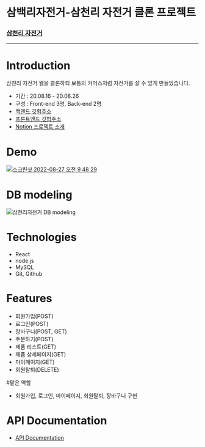 # 삼백리자전거-삼천리 자전거 클론 프로젝트
### [삼천리 자전거](https://www.samchuly.co.kr/)

---------

# Introduction
삼천리 자전거 웹을 클론하되 보통의 커머스처럼 자전거를 살 수 있게 만들었습니다.
- 기간 : 20.08.16 - 20.08.26
- 구성 : Front-end 3명, Back-end 2명
- [백엔드 깃헙주소](https://github.com/wecode-bootcamp-korea/36-1st-BIKINGS-backend)
- [프론트엔드 깃헙주소](https://github.com/wecode-bootcamp-korea/36-1st-BIKINGS-frontend)
- [Notion 프로젝트 소개](https://www.notion.so/6-d977ee006c2745fc99ae1f958a07d015)

# Demo
[![스크린샷 2022-08-27 오전 9 48 29](https://user-images.githubusercontent.com/88824305/187007737-9b7efc17-dca5-43d4-bc3c-d755a7c78332.jpg)](https://youtu.be/x203ZlhMfoY)

# DB modeling
![삼천리자전거 DB modeling](https://user-images.githubusercontent.com/88824305/187007537-cc9cdf2f-f153-42e1-8021-889a8c55eaf3.png)


# Technologies
- React
- node.js
- MySQL
- Git, Github


# Features
- 회원가입(POST)
- 로그인(POST)
- 장바구니(POST, GET)
- 주문하기(POST)
- 제품 리스트(GET)
- 제품 상세페이지(GET)
- 마이페이지(GET)
- 회원탈퇴(DELETE)

#맡은 역할
- 회원가입, 로그인, 마이페이지, 회원탈퇴, 장바구니 구현


# API Documentation
- [API Documentation](https://www.notion.so/API-970383b54823446db05e1d2580ede375)
